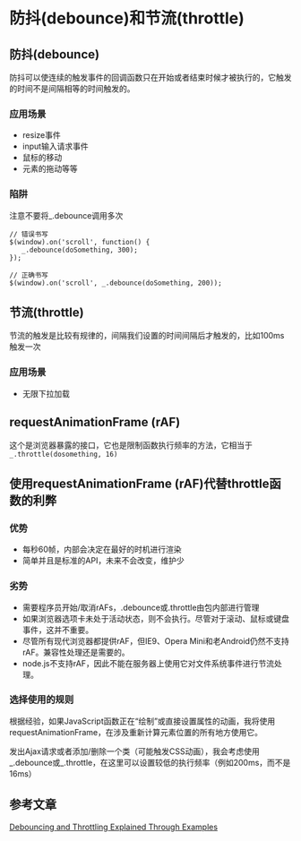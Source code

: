 # 防抖(debounce)和节流(throttle)

## 防抖(debounce)
防抖可以使连续的触发事件的回调函数只在开始或者结束时候才被执行的，它触发的时间不是间隔相等的时间触发的。

### 应用场景
- resize事件
- input输入请求事件
- 鼠标的移动
- 元素的拖动等等

### 陷阱
注意不要将_.debounce调用多次
```
// 错误书写
$(window).on('scroll', function() {
   _.debounce(doSomething, 300); 
});

// 正确书写
$(window).on('scroll', _.debounce(doSomething, 200));
```

## 节流(throttle)
节流的触发是比较有规律的，间隔我们设置的时间间隔后才触发的，比如100ms触发一次

### 应用场景
- 无限下拉加载

## requestAnimationFrame (rAF)
这个是浏览器暴露的接口，它也是限制函数执行频率的方法，它相当于`_.throttle(dosomething, 16)`

## 使用requestAnimationFrame (rAF)代替throttle函数的利弊

### 优势
- 每秒60帧，内部会决定在最好的时机进行渲染
- 简单并且是标准的API，未来不会改变，维护少

### 劣势
- 需要程序员开始/取消rAFs，.debounce或.throttle由包内部进行管理
- 如果浏览器选项卡未处于活动状态，则不会执行。尽管对于滚动、鼠标或键盘事件，这并不重要。
- 尽管所有现代浏览器都提供rAF，但IE9、Opera Mini和老Android仍然不支持rAF。兼容性处理还是需要的。
- node.js不支持rAF，因此不能在服务器上使用它对文件系统事件进行节流处理。

### 选择使用的规则

根据经验，如果JavaScript函数正在“绘制”或直接设置属性的动画，我将使用requestAnimationFrame，在涉及重新计算元素位置的所有地方使用它。

发出Ajax请求或者添加/删除一个类（可能触发CSS动画），我会考虑使用_.debounce或_.throttle，在这里可以设置较低的执行频率（例如200ms，而不是16ms）

## 参考文章
[Debouncing and Throttling Explained Through Examples](https://css-tricks.com/debouncing-throttling-explained-examples/)
